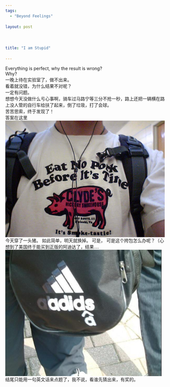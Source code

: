 ```yaml
--- 
tags: 
  - "Beyond Feelings"

layout: post



title: "I am Stupid"

---
```

<div id="msgcns!5F971C000415D85F!292" class="bvMsg">
<div>Everything is perfect, why the result is wrong?<br>Why?<br>一晚上待在实验室了，做不出来。<br>看着就没错，为什么结果不对呢？<br>一定有问题。<br>想想今天没做什么亏心事啊，骑车过马路宁等三分不抢一秒，路上还把一辆横在路上没人管的自行车给扶了起来，倒了垃圾，打了会球。<br>苦苦思索，终于发现了！<br>答案在这里<br>
</div>
<img style="width:509px;height:369px;" height="417" src="/assets/images/blog/2006-02-22-i-am-stupid-0.jpg" width="537" align="middle" border="0">
今天穿了一头猪。
如此简单，明天就换掉。
可是，
可是这个挎包怎么办呢？（心想到了美国终于能买到正版的阿迪达了，结果.... <img style="width:494px;height:400px;" height="400" src="/assets/images/blog/2006-02-22-i-am-stupid-1.jpg" width="508" align="middle" border="0">
结尾只能用一句英文话来点题了，我不说，看谁先猜出来，有奖的。 </div>
